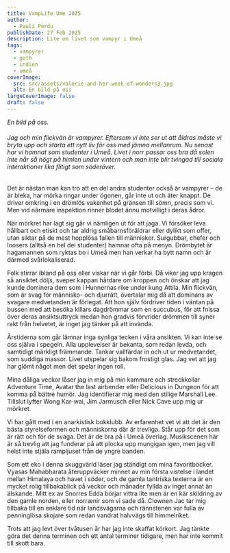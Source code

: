 ```yaml
---
title: VampLife Ume 2025
author:
  - Paulí Perdu
publishDate: 27 Feb 2025
description: Lite om livet som vampyr i Umeå
tags:
  - vampyrer
  - goth
  - indien
  - umeå
coverImage:
  src: src/assets/valerie-and-her-week-of-wonders3.jpg
  alt: En bild på oss
largeCoverImage: false
draft: false
---
```

*En bild på oss.*

###### Jag och min flickvän är vampyrer. Eftersom vi inte ser ut att åldras måste vi bryta upp och starta ett nytt liv för oss med jämna mellanrum. Nu senast har vi hamnat som studenter i Umeå. Livet i norr passar oss bra då solen inte når så högt på himlen under vintern och man inte blir tvingad till sociala interaktioner lika flitigt som söderöver.

Det är nästan man kan tro att en del andra studenter också är vampyrer – de är bleka, har mörka ringar under ögonen, går inte ut och äter knappt. De driver omkring i en drömlös vakenhet på gränsen till sömn, precis som vi. Men vid närmare inspektion rinner blodet ännu motvilligt i deras ådror.

När mörkret har lagt sig går vi nämligen ut för att jaga. Vi försöker leva hållbart och etiskt och tar aldrig småbarnsföräldrar eller dylikt som offer, utan siktar på de mest hopplösa fallen till människor. Surgubbar, chefer och loosers (alltså en hel del studenter) hamnar ofta på menyn. Drömbytet är hagamannen som ryktas bo i Umeå men han verkar ha bytt namn och är därmed svårlokaliserad. 

Folk stirrar ibland på oss eller viskar när vi går förbi. Då viker jag upp kragen så ansiktet döljs, sveper kappan hårdare om kroppen och önskar att jag kunde dominera dem som i Hunnernas rike under kung Attila. Min flickvän, som är svag för människo- och djurrätt, övertalar mig då att dominans av svagare medvetanden är förlegat. Att hon själv fördriver tiden i väntan på bussen med att besöka killars dagdrömmar som en succubus, för att fnissa över deras ansiktsuttryck medan hon gradvis förvrider drömmen till syner rakt från helvetet, är inget jag tänker på att invända.

Årstiderna som går lämnar inga synliga tecken i våra ansikten. Vi kan inte se oss själva i spegeln. Alla upplevelser är bekanta, som redan levda, och samtidigt märkligt främmande. Tankar vallfärdar in och ut ur medvetandet, som suddiga massor. Livet utspelar sig bakom frostigt glas. Jag vet att jag har glömt något men det spelar ingen roll. 

Mina dåliga veckor låser jag in mig på min kammare och streckkollar Adventure Time, Avatar the last airbender eller Delicious in Dungeon för att komma på bättre humör. Jag identifierar mig med den stilige Marshall Lee. Tillslut lyfter Wong Kar-wai, Jim Jarmusch eller Nick Cave upp mig ur mörkret.

Vi har gått med i en anarkistisk bokklubb. Av erfarenhet vet vi att det är den bästa styrelseformen och människorna där är trevliga. Står upp för det som är rätt och för de svaga. Det är de bra på i Umeå överlag. Musikscenen här är så trevlig att jag funderar på att plocka upp mungigan igen, men jag vill helst inte stjäla rampljuset från de yngre banden.

Som ett eko i denna skuggvärld läser jag ständigt om mina favoritböcker. Vyasas Mahabharata återuppväcker minnet av min första vistelse i landet mellan Himalaya och havet i söder, och de gamla tantriska texterna är en mycket rolig tillbakablick på veckor och månader fyllda av inget annat än älskande. Mitt ex av Snorres Edda börjar vittra lite men är en kär skildring av den gamle norden, eller norrænir som vi sade då. Clownen Jac tar mig tillbaka till en enklare tid när landsvägarna och rännstenen var fulla av penninglösa skojare som redan vandrat halvvägs till himmelriket.

Trots att jag levt över tvåtusen år har jag inte skaffat körkort. Jag tänkte göra det denna terminen och ett antal terminer tidigare, men har inte kommit till skott bara.
